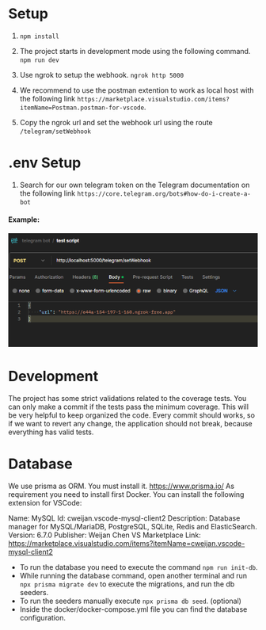 # Setup

1. `npm install`

2. The project starts in development mode using the following command.
   `npm run dev`

3. Use ngrok to setup the webhook.
   `ngrok http 5000`

4. We recommend to use the postman extention to work as local host with the following link `https://marketplace.visualstudio.com/items?itemName=Postman.postman-for-vscode`.

5. Copy the ngrok url and set the webhook url using the route
   `/telegram/setWebhook`

# .env Setup

1. Search for our own telegram token on the Telegram documentation on the following link `https://core.telegram.org/bots#how-do-i-create-a-bot`

#### Example:

![Alt text](image.png)

# Development

The project has some strict validations related to the coverage tests. You can only make a commit if the tests pass the minimum coverage. This will be very helpful to keep organized the code. Every commit should works, so if we want to revert any change, the application should not break, because everything has valid tests.

# Database

We use prisma as ORM. You must install it. https://www.prisma.io/
As requirement you need to install first Docker. You can install the following extension for VSCode:

Name: MySQL
Id: cweijan.vscode-mysql-client2
Description: Database manager for MySQL/MariaDB, PostgreSQL, SQLite, Redis and ElasticSearch.
Version: 6.7.0
Publisher: Weijan Chen
VS Marketplace Link: https://marketplace.visualstudio.com/items?itemName=cweijan.vscode-mysql-client2

- To run the database you need to execute the command `npm run init-db`.
- While running the database command, open another terminal and run `npx prisma migrate dev` to execute the migrations, and run the db seeders.
- To run the seeders manually execute `npx prisma db seed`. (optional)
- Inside the docker/docker-compose.yml file you can find the database configuration.
   